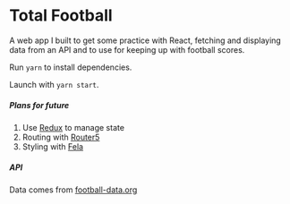 # Total Football

A web app I built to get some practice with React, fetching and displaying data from an API and to use for keeping up with football scores.

Run `yarn` to install dependencies.

Launch with `yarn start`.

##### Plans for future

1. Use [Redux](https://redux.js.org/introduction) to manage state
2. Routing with [Router5](https://router5.js.org/)
3. Styling with [Fela](http://fela.js.org/)

##### API

Data comes from [football-data.org](https://www.football-data.org/)
